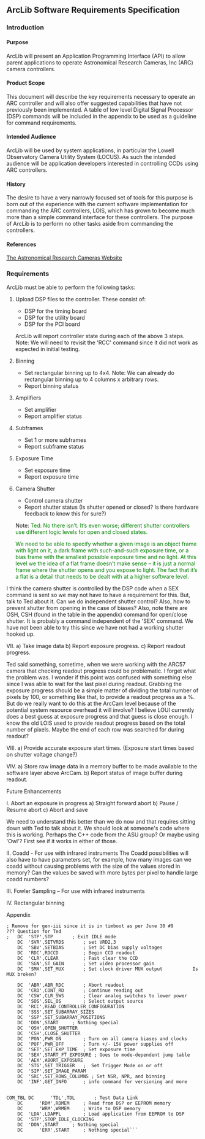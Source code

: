 
## ArcLib Software Requirements Specification


### Introduction

#### Purpose   
ArcLib will present an Application Programming Interface (API) to allow parent applications to operate
Astronomical Research Cameras, Inc (ARC) camera controllers.

#### Product Scope
This document will describe the key requirements necessary to operate an ARC controller and will also offer
suggested capabilities that have not previously been implemented. A table of low level Digital Signal
Processor (DSP) commands will be included in the appendix to be used as a guideline for command requirements.

#### Intended Audience  
ArcLib will be used by system applications, in particular the Lowell Observatory Camera Utility System (LOCUS).
As such the intended audience will be application developers interested in controlling CCDs using ARC controllers.

#### History  
The desire to have a very narrowly focused set of tools for this purpose is born out of the experience with the
current software implementation for commanding the ARC controllers, LOIS, which has grown to become much
more than a simple command interface for these controllers.  The purpose of ArcLib is to perform no other
tasks aside from commanding the controllers.

#### References  
[The Astronomical Research Cameras Website](http://www.astro-cam.com/index.php)

### Requirements 

ArcLib must be able to perform the following tasks:

1. Upload DSP files to the controller.  These consist of:
   - DSP for the timing board
   - DSP for the utility board
   - DSP for the PCI board

   ArcLib will report controller state during each of the above 3 steps.  
   Note: We will need to revisit the 'RCC' command since it did not work as expected in initial testing.

2. Binning
   - Set rectangular binning up to 4x4.
     Note: We can already do rectangular binning up to 4 columns x arbitrary rows.
   - Report binning status
   
3. Amplifiers
   - Set amplifier
   - Report amplifier status
   
4. Subframes
   - Set 1 or more subframes
   - Report subframe status
   
5. Exposure Time
   - Set exposure time
   - Report exposure time
   
6. Camera Shutter
   - Control camera shutter
   - Report shutter status (Is shutter opened or closed? Is there hardware feedback to know this for sure?)
   
   Note: <font color="green">Ted: No there isn’t.  It’s even worse; different shutter controllers use different
   logic levels for open and closed states.

   We need to be able to specify whether a given image is an object frame with light on it, a dark frame
   with such-and-such exposure time, or a bias frame with the smallest possible exposure time and no light.
   At this level we the idea of a flat frame doesn’t make sense – it is just a normal frame where the shutter
   opens and you expose to light.  The fact that it’s a flat is a detail that needs to be dealt with at a
   higher software level.</font>


I think the camera shutter is controlled by the DSP code when a SEX command is sent so we may not have
to have a requirement for this.  But, talk to Ted about it.  Can we do independent shutter control? Also,
how to prevent shutter from opening in the case of biases? Also, note there are OSH, CSH (found in the table
in the appendix) command for open/close shutter. It is probably a command independent of the 'SEX' command.
We have not been able to try this since we have not had a working shutter hooked up.


VII.	a) Take image data
      b) Report exposure progress. 
      c) Report readout progress.

Ted said something, sometime, when we were working with the ARC57 camera that checking readout progress
could be problematic.  I forget what the problem was. I wonder if this point was confused with something
else since I was able to wait for the last pixel during readout. Grabbing the exposure progress should be
a simple matter of dividing the total number of pixels by 100, or something like that, to provide a readout
progress as a %. But do
we really want to do this at the ArcCam level because of the potential system resource overhead it will involve?
I believe LOUI currently does a best guess at exposure progress and that guess is close enough. I know the old LOIS
used to provide readout progress based on the total number of pixels. Maybe the end of each row was searched for
during readout?

VIII. a) Provide accurate exposure start times.
           (Exposure start times based on shutter voltage change?)


VIV. a) Store raw image data in a memory buffer to be made available to the software layer above ArcCam.
      b) Report status of image buffer during readout.


Future Enhancements

I.	Abort an exposure in progress 
      a) Straight forward abort
      b) Pause / Resume abort
      c) Abort and save

We need to understand this better than we do now and that requires sitting down with Ted to talk about it.
We should look at someone's code where this is working. Perhaps the C++ code from the ASU group? Or maybe
using 'Owl'? First see if it works in either of those.

II.	Coadd - For use with infrared instruments
The Coadd possibilities will also have to have parameters set, for example, how many images can we coadd
without causing problems with the size of the values stored in memory?  Can the values be saved with more
bytes per pixel to handle large coadd numbers?

III.	Fowler Sampling – For use with infrared instruments

IV. Rectangular binning 
























Appendix

```	DC	'IDL',IDL  		; Put CCD in IDLE mode    
; Remove for gen-iii since it is in timboot as per June 30 #9                      ??? Question for Ted
;	DC	'STP',STP  		; Exit IDLE mode
	DC	'SVR',SETVRDS		; set VRD2,3
	DC	'SBV',SETBIAS 		; Set DC bias supply voltages  
	DC	'RDC',RDCCD 		; Begin CCD readout    
	DC	'CLR',CLEAR  		; Fast clear the CCD   
	DC	'SGN',ST_GAIN  		; Set video processor gain     
	DC  'SMX',SET_MUX       ; Set clock driver MUX output           Is MUX broken?

	DC	'ABR',ABR_RDC		; Abort readout
	DC	'CRD',CONT_RD		; Continue reading out
	DC	'CSW',CLR_SWS		; Clear analog switches to lower power
	DC	'SOS',SEL_OS		; Select output source
	DC	'RCC',READ_CONTROLLER_CONFIGURATION 
	DC	'SSS',SET_SUBARRAY_SIZES
	DC	'SSP',SET_SUBARRAY_POSITIONS
	DC	'DON',START		; Nothing special
	DC	'OSH',OPEN_SHUTTER
	DC	'CSH',CLOSE_SHUTTER
	DC	'PON',PWR_ON		; Turn on all camera biases and clocks
	DC	'POF',PWR_OFF		; Turn +/- 15V power supplies off
	DC	'SET',SET_EXP_TIME 	; Set exposure time
	DC	'SEX',START_FT_EXPOSURE	; Goes to mode-dependent jump table
	DC	'AEX',ABORT_EXPOSURE
	DC	'STG',SET_TRIGGER	;  Set Trigger Mode on or off
	DC	'SIP',SET_IMAGE_PARAM
	DC	'SRC',SET_ROWS_COLUMNS ; Set NSR, NPR, and binning
	DC	'INF',GET_INFO		; info command for versioning and more


COM_TBL	DC      'TDL',TDL		; Test Data Link
	DC      'RDM',RDMEM		; Read from DSP or EEPROM memory
	DC      'WRM',WRMEM		; Write to DSP memory        
	DC	'LDA',LDAPPL		; Load application from EEPROM to DSP
	DC	'STP',STOP_IDLE_CLOCKING
	DC	'DON',START		; Nothing special
	DC      'ERR',START		; Nothing special```


